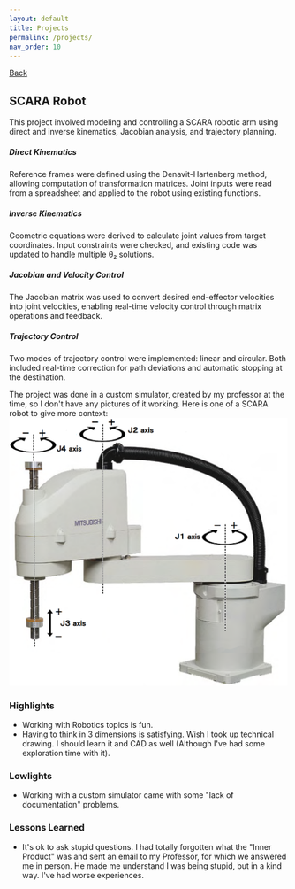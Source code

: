 ```yaml
---
layout: default
title: Projects
permalink: /projects/
nav_order: 10
---
```


[Back](/projects/)

## SCARA Robot

This project involved modeling and controlling a SCARA robotic arm using direct and inverse kinematics, Jacobian analysis, and trajectory planning.

##### Direct Kinematics

Reference frames were defined using the Denavit-Hartenberg method, allowing computation of transformation matrices. Joint inputs were read from a spreadsheet and applied to the robot using existing functions.

##### Inverse Kinematics

Geometric equations were derived to calculate joint values from target coordinates. Input constraints were checked, and existing code was updated to handle multiple θ₂ solutions.

##### Jacobian and Velocity Control

The Jacobian matrix was used to convert desired end-effector velocities into joint velocities, enabling real-time velocity control through matrix operations and feedback.

##### Trajectory Control

Two modes of trajectory control were implemented: linear and circular. Both included real-time correction for path deviations and automatic stopping at the destination.

The project was done in a custom simulator, created by my professor at the time, so I don't have any pictures of it working. Here is one of a SCARA robot to give more context: ![SCARA](/images/projects/scara/SCARA_robot_2R.png)

### Highlights

- Working with Robotics topics is fun.
- Having to think in 3 dimensions is satisfying. Wish I took up technical drawing. I should learn it and CAD as well (Although I've had some exploration time with it).

### Lowlights

- Working with a custom simulator came with some "lack of documentation" problems.

### Lessons Learned

- It's ok to ask stupid questions. I had totally forgotten what the "Inner Product" was and sent an email to my Professor, for which we answered me in person. He made me understand I was being stupid, but in a kind way. I've had worse experiences.
